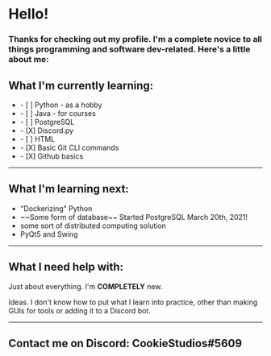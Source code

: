 

<!--
**CookieStudios5609/CookieStudios5609** is a ✨ _special_ ✨ repository because its `README.md` (this file) appears on your GitHub profile.

Here are some ideas to get you started:

- 🔭 I’m currently working on ...
- 🌱 I’m currently learning ...
- 👯 I’m looking to collaborate on ...
- 🤔 I’m looking for help with ...
- 💬 Ask me about ...
- 📫 How to reach me: ...
- 😄 Pronouns: ...
- ⚡ Fun fact: ...
-->
# Hello!
### Thanks for checking out my profile. I'm a complete novice to all things programming and software dev-related. Here's a little about me:

## What I'm currently learning:
<ul>
  <li>- [ ] Python - as a hobby</li>
  <li>- [ ] Java - for courses</li>
  <li>- [ ] PostgreSQL</li>
  <li>- [X] Discord.py</li>
  <li>- [ ] HTML</li>
  <li>- [X] Basic Git CLI commands</li>
  <li>- [X] Github basics</li>
</ul>

---

## What I'm learning next:
<ul>
  <li>"Dockerizing" Python</li>
  <li>~~Some form of database~~ Started PostgreSQL March 20th, 2021!</li>
  <li>some sort of distributed computing solution</li>
  <li>PyQt5 and Swing</li>
</ul>

---

## What I need help with:
<p> Just about everything. I'm <strong>COMPLETELY</strong> new.</p>
<p> Ideas. I don't know how to put what I learn into practice, other than making GUIs for tools or adding it to a Discord bot.</p>

---

## Contact me on Discord: CookieStudios#5609
